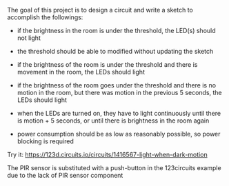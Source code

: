 The goal of this project is to design a circuit and write a sketch to accomplish the followings:
- if the brightness in the room is under the threshold, the LED(s) should not light
- the threshold should be able to modified without updating the sketch
- if the brightness of the room is under the threshold and there is movement in the room, the LEDs should light
- if the brightness of the room goes under the threshold and there is no motion in the room, but there was motion in the previous 5 seconds, the LEDs should light
- when the LEDs are turned on, they have to light continuously until there is motion + 5 seconds, or until there is brightness in the room again

- power consumption should be as low as reasonably possible, so power blocking is required

Try it: 
https://123d.circuits.io/circuits/1416567-light-when-dark-motion

The PIR sensor is substituted with a push-button in the 123circuits example due to the lack of PIR sensor component